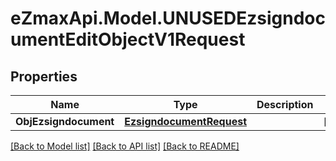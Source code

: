 
# eZmaxApi.Model.UNUSEDEzsigndocumentEditObjectV1Request

## Properties

Name | Type | Description | Notes
------------ | ------------- | ------------- | -------------
**ObjEzsigndocument** | [**EzsigndocumentRequest**](EzsigndocumentRequest.md) |  | [optional] 

[[Back to Model list]](../README.md#documentation-for-models)
[[Back to API list]](../README.md#documentation-for-api-endpoints)
[[Back to README]](../README.md)

